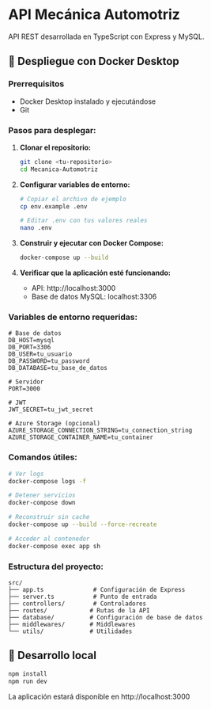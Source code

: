 # API Mecánica Automotriz

API REST desarrollada en TypeScript con Express y MySQL.

## 🐳 Despliegue con Docker Desktop

### Prerrequisitos
- Docker Desktop instalado y ejecutándose
- Git

### Pasos para desplegar:

1. **Clonar el repositorio:**
   ```bash
   git clone <tu-repositorio>
   cd Mecanica-Automotriz
   ```

2. **Configurar variables de entorno:**
   ```bash
   # Copiar el archivo de ejemplo
   cp env.example .env
   
   # Editar .env con tus valores reales
   nano .env
   ```

3. **Construir y ejecutar con Docker Compose:**
   ```bash
   docker-compose up --build
   ```

4. **Verificar que la aplicación esté funcionando:**
   - API: http://localhost:3000
   - Base de datos MySQL: localhost:3306

### Variables de entorno requeridas:

```env
# Base de datos
DB_HOST=mysql
DB_PORT=3306
DB_USER=tu_usuario
DB_PASSWORD=tu_password
DB_DATABASE=tu_base_de_datos

# Servidor
PORT=3000

# JWT
JWT_SECRET=tu_jwt_secret

# Azure Storage (opcional)
AZURE_STORAGE_CONNECTION_STRING=tu_connection_string
AZURE_STORAGE_CONTAINER_NAME=tu_container
```

### Comandos útiles:

```bash
# Ver logs
docker-compose logs -f

# Detener servicios
docker-compose down

# Reconstruir sin cache
docker-compose up --build --force-recreate

# Acceder al contenedor
docker-compose exec app sh
```

### Estructura del proyecto:
```
src/
├── app.ts              # Configuración de Express
├── server.ts           # Punto de entrada
├── controllers/        # Controladores
├── routes/            # Rutas de la API
├── database/          # Configuración de base de datos
├── middlewares/       # Middlewares
└── utils/             # Utilidades
```

## 🚀 Desarrollo local

```bash
npm install
npm run dev
```

La aplicación estará disponible en http://localhost:3000
